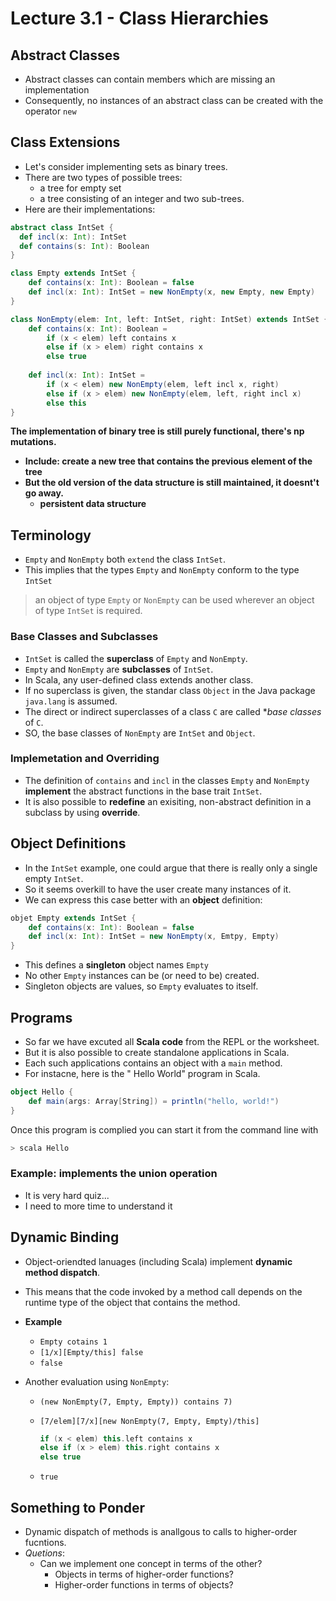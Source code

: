 # Lecture 3.1 - Class Hierarchies

## Abstract Classes
* Abstract classes can contain members which are missing an implementation
* Consequently, no instances of an abstract class can be created with the operator `new`

## Class Extensions
* Let's consider implementing sets as binary trees.
* There are two types of possible trees:
	* a tree for empty set
	* a tree consisting of an integer and two sub-trees.
* Here are their implementations:

```scala
abstract class IntSet {
  def incl(x: Int): IntSet
  def contains(s: Int): Boolean
}

class Empty extends IntSet {
	def contains(x: Int): Boolean = false
	def incl(x: Int): IntSet = new NonEmpty(x, new Empty, new Empty)
} 

class NonEmpty(elem: Int, left: IntSet, right: IntSet) extends IntSet {
	def contains(x: Int): Boolean = 
		if (x < elem) left contains x
		else if (x > elem) right contains x
		else true
		
	def incl(x: Int): IntSet = 
		if (x < elem) new NonEmpty(elem, left incl x, right)
		else if (x > elem) new NonEmpty(elem, left, right incl x)
		else this
}
```
**The implementation of binary tree is still purely functional, there's np mutations.**

* **Include: create a new tree that contains the previous element of the tree**
*  **But the old version of the data structure is still maintained, it doesnt't go away.** 
	* **persistent data structure**


## Terminology
* `Empty` and `NonEmpty` both `extend` the class `IntSet`.
* This implies that the types `Empty` and `NonEmpty` conform to the type `IntSet`

> an object of type `Empty` or `NonEmpty` can be used wherever an object of type `IntSet` is required.

### Base Classes and Subclasses
* `IntSet` is called the **superclass** of `Empty` and `NonEmpty`.
* `Empty` and `NonEmpty` are **subclasses** of `IntSet`.
* In Scala, any user-defined class extends another class.
* If no superclass is given, the standar class `Object` in the Java package `java.lang` is assumed.
* The direct or indirect superclasses of a class `C` are called **base classes* of `C`.
* SO, the base classes of `NonEmpty` are `IntSet` and `Object`.

### Implemetation and Overriding
* The definition of `contains` and `incl` in the classes `Empty` and `NonEmpty` **implement** the abstract functions in the base trait `IntSet`.
* It is also possible to **redefine** an exisiting, non-abstract definition in a subclass by using **override**.

## Object Definitions
* In the `IntSet` example, one could argue that there is really only a single empty `IntSet`.
* So it seems overkill to have the user create many instances of it.
* We can express this case better with an **object** definition:

```scala
objet Empty extends IntSet {
	def contains(x: Int): Boolean = false
	def incl(x: Int): IntSet = new NonEmpty(x, Emtpy, Empty)
}
```
* This defines a **singleton** object names `Empty`
* No other `Empty` instances can be (or need to be) created.
* Singleton objects are values, so `Empty` evaluates to itself.

## Programs
* So far we have excuted all **Scala code** from the REPL or the worksheet.
* But it is also possible to create standalone applications in Scala.
* Each such applications contains an object with a `main` method.
* For instacne, here is the " Hello World" program in Scala.

```scala
object Hello {
	def main(args: Array[String]) = println("hello, world!")
}
```
Once this program is complied you can start it from the command line with

```bash
> scala Hello
```

### Example: implements the union operation
* It is very hard quiz...
* I need to more time to understand it

## Dynamic Binding
* Object-oriendted lanuages (including Scala) implement **dynamic method dispatch**.
* This means that the code invoked by a method call depends on the runtime type of the object that contains the method.
* **Example**
	* `Empty cotains 1`
	* `[1/x][Empty/this] false`
	* `false`

* Another evaluation using `NonEmpty`:
	* `(new NonEmpty(7, Empty, Empty)) contains 7)`
	* `[7/elem][7/x][new NonEmpty(7, Empty, Empty)/this]`
	
		```scala
		if (x < elem) this.left contains x
		else if (x > elem) this.right contains x
		else true
		```	 
	* `true`

## Something to Ponder
* Dynamic dispatch of methods is anallgous to calls to higher-order fucntions.
* *Quetions*:
	* Can we implement one concept in terms of the other?
		* Objects in terms of higher-order functions?
		* Higher-order functions in terms of objects?  
